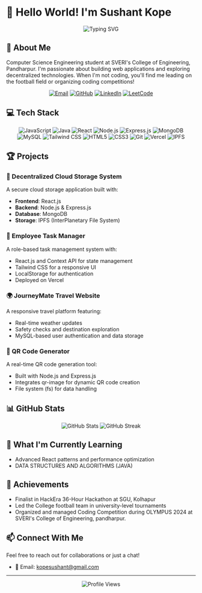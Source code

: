 # 👋 Hello World! I'm Sushant Kope

<div align="center">
  <img src="https://readme-typing-svg.herokuapp.com?font=Fira+Code&weight=600&size=28&duration=3000&pause=1000&color=3178C6&center=true&vCenter=true&random=false&width=500&lines=Full+Stack+Developer;MERN+Stack+Enthusiast;Decentralized+Systems+Builder;Open+Source+Contributor" alt="Typing SVG" />
</div>

## 🚀 About Me

Computer Science Engineering student at SVERI's College of Engineering, Pandharpur. I'm passionate about building web applications and exploring decentralized technologies. When I'm not coding, you'll find me leading on the football field or organizing coding competitions!

<div align="center">
  <a href="mailto:kopesushant@gmail.com"><img src="https://img.shields.io/badge/Email-kopesushant%40gmail.com-D14836?style=for-the-badge&logo=gmail&logoColor=white" alt="Email" /></a>
  <a href="https://github.com/sushant-kope"><img src="https://img.shields.io/badge/GitHub-sushant--kope-181717?style=for-the-badge&logo=github&logoColor=white" alt="GitHub" /></a>
  <a href="[https://www.linkedin.com/in/sushant-kope](https://www.linkedin.com/in/sushant-kope-a4a88a289/)"><img src="https://img.shields.io/badge/LinkedIn-sushant--kope-0077B5?style=for-the-badge&logo=linkedin&logoColor=white" alt="LinkedIn" /></a>
  <a href="https://leetcode.com/u/sushant_0011/" target="_blank">
    <img src="https://img.shields.io/badge/LeetCode-FFA116?style=for-the-badge&logo=leetcode&logoColor=black" alt="LeetCode" />
  </a>
</div>

## 💻 Tech Stack

<div align="center">
  <img src="https://img.shields.io/badge/JavaScript-F7DF1E?style=for-the-badge&logo=javascript&logoColor=black" alt="JavaScript" />
  <img src="https://img.shields.io/badge/Java-ED8B00?style=for-the-badge&logo=openjdk&logoColor=white" alt="Java" />
  <img src="https://img.shields.io/badge/React-20232A?style=for-the-badge&logo=react&logoColor=61DAFB" alt="React" />
  <img src="https://img.shields.io/badge/Node.js-339933?style=for-the-badge&logo=nodedotjs&logoColor=white" alt="Node.js" />
  <img src="https://img.shields.io/badge/Express.js-000000?style=for-the-badge&logo=express&logoColor=white" alt="Express.js" />
  <img src="https://img.shields.io/badge/MongoDB-4EA94B?style=for-the-badge&logo=mongodb&logoColor=white" alt="MongoDB" />
  <img src="https://img.shields.io/badge/MySQL-4479A1?style=for-the-badge&logo=mysql&logoColor=white" alt="MySQL" />
  <img src="https://img.shields.io/badge/Tailwind_CSS-38B2AC?style=for-the-badge&logo=tailwind-css&logoColor=white" alt="Tailwind CSS" />
  <img src="https://img.shields.io/badge/HTML5-E34F26?style=for-the-badge&logo=html5&logoColor=white" alt="HTML5" />
  <img src="https://img.shields.io/badge/CSS3-1572B6?style=for-the-badge&logo=css3&logoColor=white" alt="CSS3" />
  <img src="https://img.shields.io/badge/Git-F05032?style=for-the-badge&logo=git&logoColor=white" alt="Git" />
  <img src="https://img.shields.io/badge/Vercel-000000?style=for-the-badge&logo=vercel&logoColor=white" alt="Vercel" />
  <img src="https://img.shields.io/badge/IPFS-65C2CB?style=for-the-badge&logo=ipfs&logoColor=white" alt="IPFS" />
</div>

## 🏆 Projects

### 🔐 Decentralized Cloud Storage System
A secure cloud storage application built with:
- **Frontend**: React.js
- **Backend**: Node.js & Express.js
- **Database**: MongoDB
- **Storage**: IPFS (InterPlanetary File System)

### 📝 Employee Task Manager
A role-based task management system with:
- React.js and Context API for state management
- Tailwind CSS for a responsive UI
- LocalStorage for authentication
- Deployed on Vercel

### 🌍 JourneyMate Travel Website
A responsive travel platform featuring:
- Real-time weather updates
- Safety checks and destination exploration
- MySQL-based user authentication and data storage

### 📱 QR Code Generator
A real-time QR code generation tool:
- Built with Node.js and Express.js
- Integrates qr-image for dynamic QR code creation
- File system (fs) for data handling

## 📊 GitHub Stats

<div align="center">
  <img src="https://github-readme-stats.vercel.app/api?username=kope264&show_icons=true&theme=tokyonight" alt="GitHub Stats" />
 <img src="https://github-readme-streak-stats.herokuapp.com/?user=kope264&theme=tokyonight" alt="GitHub Streak" />

</div>

## 🌱 What I'm Currently Learning

- Advanced React patterns and performance optimization
- DATA STRUCTURES AND ALGORITHMS (JAVA)

## 🏅 Achievements

- Finalist in HackEra 36-Hour Hackathon at SGU, Kolhapur
- Led the College football team in university-level tournaments
- Organized and managed Coding Competition during OLYMPUS 2024 at SVERI's College of Engineering, pandharpur.

## 📫 Connect With Me

Feel free to reach out for collaborations or just a chat!
- 📧 Email: kopesushant@gmail.com

---

<div align="center">
  <img src="https://komarev.com/ghpvc/?username=sushant-kope&color=blue" alt="Profile Views" />
</div>
